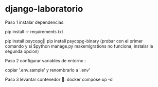 # django-laboratorio


Paso 1 instalar dependencias:

pip install -r requirements.txt

pip install psycopg|| pip install psycopg-binary (probar con el primer comando y si $python manage.py makemigrations no funciona, instalar la segunda opcion)

Paso 2 configurar variables de entorno :

copiar '.env.sample' y renombrarlo a '.env' 

Paso 3 levantar contenedor 🐋: 
docker compose up -d 